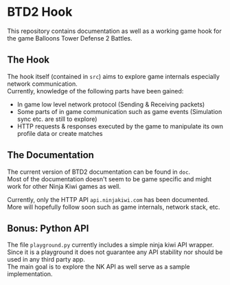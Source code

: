 # BTD2 Hook
This repository contains documentation as well as a working game hook for the game Balloons Tower Defense 2 Battles.  


## The Hook
The hook itself (contained in `src`) aims to explore game internals especially network communication.  
Currently, knowledge of the following parts have been gained:  
- In game low level network protocol (Sending & Receiving packets)
- Some parts of in game communication such as game events (Simulation sync etc. are still to explore)
- HTTP requests & responses executed by the game to manipulate its own profile data or create matches

## The Documentation
The current version of BTD2 documentation can be found in `doc`.  
Most of the documentation doesn't seem to be game specific and might work for other Ninja Kiwi games as well.  

Currently, only the HTTP API `api.ninjakiwi.com` has been documented.  
More will hopefully follow soon such as game internals, network stack, etc.

## Bonus: Python API
The file `playground.py` currently includes a simple ninja kiwi API wrapper.  
Since it is a playground it does not guarantee any API stability nor should be used in any third party app.  
The main goal is to explore the NK API as well serve as a sample implementation.